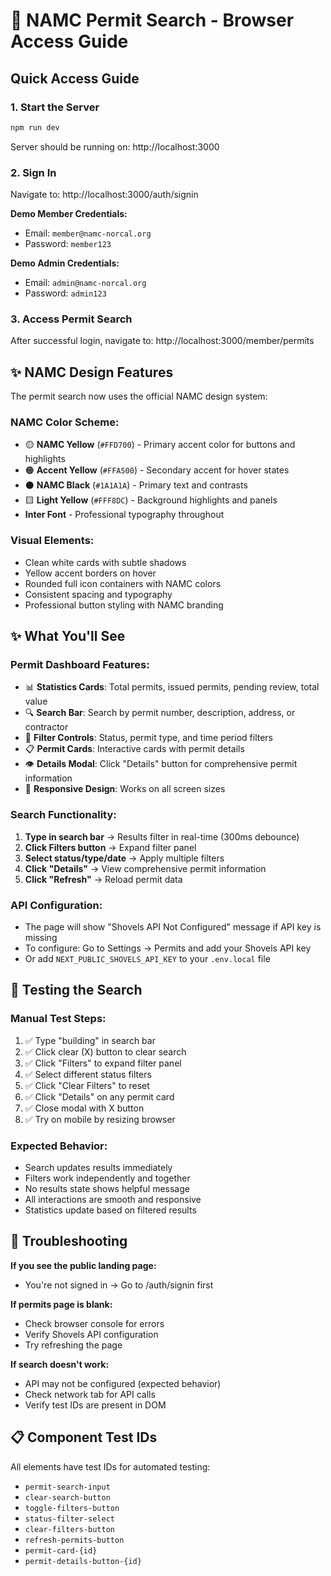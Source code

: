 # 🚀 NAMC Permit Search - Browser Access Guide

## Quick Access Guide

### 1. **Start the Server**
```bash
npm run dev
```
Server should be running on: http://localhost:3000

### 2. **Sign In**
Navigate to: http://localhost:3000/auth/signin

**Demo Member Credentials:**
- Email: `member@namc-norcal.org`
- Password: `member123`

**Demo Admin Credentials:**
- Email: `admin@namc-norcal.org`  
- Password: `admin123`

### 3. **Access Permit Search**
After successful login, navigate to:
http://localhost:3000/member/permits

## ✨ **NAMC Design Features**

The permit search now uses the official NAMC design system:

### **NAMC Color Scheme:**
- 🟡 **NAMC Yellow** (`#FFD700`) - Primary accent color for buttons and highlights
- 🟠 **Accent Yellow** (`#FFA500`) - Secondary accent for hover states
- ⚫ **NAMC Black** (`#1A1A1A`) - Primary text and contrasts
- 🟨 **Light Yellow** (`#FFF8DC`) - Background highlights and panels
- **Inter Font** - Professional typography throughout

### **Visual Elements:**
- Clean white cards with subtle shadows
- Yellow accent borders on hover
- Rounded full icon containers with NAMC colors
- Consistent spacing and typography
- Professional button styling with NAMC branding

## ✨ **What You'll See**

### **Permit Dashboard Features:**
- 📊 **Statistics Cards**: Total permits, issued permits, pending review, total value
- 🔍 **Search Bar**: Search by permit number, description, address, or contractor  
- 🔧 **Filter Controls**: Status, permit type, and time period filters
- 📋 **Permit Cards**: Interactive cards with permit details
- 👁️ **Details Modal**: Click "Details" button for comprehensive permit information
- 📱 **Responsive Design**: Works on all screen sizes

### **Search Functionality:**
1. **Type in search bar** → Results filter in real-time (300ms debounce)
2. **Click Filters button** → Expand filter panel
3. **Select status/type/date** → Apply multiple filters
4. **Click "Details"** → View comprehensive permit information
5. **Click "Refresh"** → Reload permit data

### **API Configuration:**
- The page will show "Shovels API Not Configured" message if API key is missing
- To configure: Go to Settings → Permits and add your Shovels API key
- Or add `NEXT_PUBLIC_SHOVELS_API_KEY` to your `.env.local` file

## 🧪 **Testing the Search**

### **Manual Test Steps:**
1. ✅ Type "building" in search bar
2. ✅ Click clear (X) button to clear search
3. ✅ Click "Filters" to expand filter panel
4. ✅ Select different status filters
5. ✅ Click "Clear Filters" to reset
6. ✅ Click "Details" on any permit card
7. ✅ Close modal with X button
8. ✅ Try on mobile by resizing browser

### **Expected Behavior:**
- Search updates results immediately
- Filters work independently and together
- No results state shows helpful message
- All interactions are smooth and responsive
- Statistics update based on filtered results

## 🔧 **Troubleshooting**

**If you see the public landing page:**
- You're not signed in → Go to /auth/signin first

**If permits page is blank:**
- Check browser console for errors
- Verify Shovels API configuration
- Try refreshing the page

**If search doesn't work:**
- API may not be configured (expected behavior)
- Check network tab for API calls
- Verify test IDs are present in DOM

## 📋 **Component Test IDs**
All elements have test IDs for automated testing:
- `permit-search-input`
- `clear-search-button`
- `toggle-filters-button`
- `status-filter-select`
- `clear-filters-button`
- `refresh-permits-button`
- `permit-card-{id}`
- `permit-details-button-{id}`
